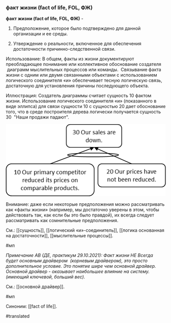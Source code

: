 ### факт жизни (fact of life, FOL, ФЖ)

**факт жизни (fact of life, FOL, ФЖ)** -

1. Предположение, которое было подтверждено для данной организации и ее среды.

2. Утверждение о реальности, включенное для обеспечения достаточности причинно-следственной связи.

Использование: В общем, факты из жизни документируют преобладающее понимание или коллективное обоснование создателя  диаграмм мыслительных процессов или команды.  Связывание факта жизни с одним или двумя связанными объектами с использованием логического соединителя «и» обеспечивает тесную логическую связь, достаточную для установления причины последующего объекта.

Иллюстрация: Создатель диаграммы считает сущность 10 фактом жизни. Использование логического соединителя «и» (показанного в виде эллипса) для связи сущности 10 с сущностью 20 дает обоснование того, что в среде построителя дерева логически получается сущность 30  "Наши продажи падают".

![](images/image105.png)

Внимание: даже если некоторые предположения можно рассматривать как «факты жизни» (например, мы достаточно уверены в этом, чтобы действовать так, как если бы это было правдой), их всегда следует рассматривать как сомнительные предположения.

См.: [[сущность]], [[логический «и»-соединитель]], [[логика основанная на достаточности]], [[мыслительные процессы]].

#мп

*Примечание АВ (ДЕ, практикум 29.10.2021): Факт жизни НЕ Всегда будет основным драйвером  (корневым драйвером), это просто дополнительное условие. Это понятие шире чем основной драйвер. Основной драйвер - оказывает наибольшее влияние на систему. (имеющий ключевой, больший вес).*

См.: [[основной драйвер]].

#мп

Синоним: [[fact of life]].

#translated
